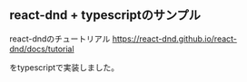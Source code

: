 
## react-dnd + typescriptのサンプル

react-dndのチュートリアル
https://react-dnd.github.io/react-dnd/docs/tutorial

をtypescriptで実装しました。




